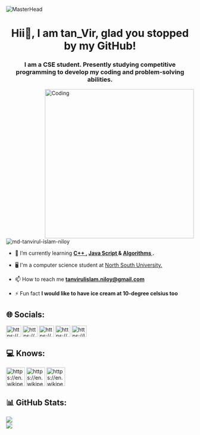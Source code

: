 ![MasterHead](https://i.pinimg.com/originals/0f/25/e4/0f25e4668c1c7740b5ed41835339d67f.gif)

<h1 align="center"> Hii👋, I am tan_Vir, glad you stopped by my GitHub!
</h1>
<h3 align="center">I am a CSE student. Presently studying competitive programming to develop my coding and problem-solving abilities.</h3>
<img align="right" alt="Coding" width="400" src="https://res.cloudinary.com/practicaldev/image/fetch/s--R5KgC1bh--/c_limit%2Cf_auto%2Cfl_progressive%2Cq_66%2Cw_880/https://dev-to-uploads.s3.amazonaws.com/i/oi2rwsde00xo9ou6jwsl.gif">

<p align="left"> <img src="https://komarev.com/ghpvc/?username=md-tanvirul-islam-niloy&label=Profile%20views&color=0e75b6&style=flat" alt="md-tanvirul-islam-niloy" /> </p>

- 🌱 I’m currently learning **<a href="https://en.wikipedia.org/wiki/C%2B%2B"> C++ </a>, <a href="https://en.wikipedia.org/wiki/JavaScript"> Java Script </a>  & <a href="https://www.geeksforgeeks.org/fundamentals-of-algorithms/"> Algorithms </a> .**

- 🖥  I'm a computer science student at <a href="http://www.northsouth.edu/"> North South University. </a>

- 📫 How to reach me **tanvirulislam.niloy@gmail.com**

- ⚡ Fun fact **I would like to have ice cream at 10-degree celsius too**


## 🌐 Socials:

<a href="https://www.linkedin.com/in/mohammad-tanvirul-islam-niloy-943834217/" target="blank"><img align="center" src="https://raw.githubusercontent.com/rahuldkjain/github-profile-readme-generator/master/src/images/icons/Social/linked-in-alt.svg" alt="https://www.linkedin.com/in/mohammad-tanvirul-islam-niloy-943834217/" height="30" width="40" /></a> 
<a href="https://www.facebook.com/profile.php?id=100009705485456" target="blank"><img align="center" src="https://raw.githubusercontent.com/rahuldkjain/github-profile-readme-generator/master/src/images/icons/Social/facebook.svg" alt="https://www.facebook.com/profile.php?id=100009705485456" height="30" width="40" /></a>
<a href="https://www.codechef.com/users/tan_vir17" target="blank"><img align="center" src="https://cdn.jsdelivr.net/npm/simple-icons@3.1.0/icons/codechef.svg" alt="https://www.codechef.com/users/tan_vir17" height="30" width="40" /></a>
<a href="https://codeforces.com/profile/tanvir17" target="blank"><img align="center" src="https://raw.githubusercontent.com/rahuldkjain/github-profile-readme-generator/master/src/images/icons/Social/codeforces.svg" alt="https://codeforces.com/profile/tanvir17" height="30" width="40" /></a>
<a href="https://leetcode.com/user4214mx/" target="blank"><img align="center" src="https://raw.githubusercontent.com/rahuldkjain/github-profile-readme-generator/master/src/images/icons/Social/leet-code.svg" alt="https://leetcode.com/user4214mx/" height="30" width="40" /></a>
</p>
 
 
  
## 💻 Knows:


<a href="https://en.wikipedia.org/wiki/C_(programming_language)" target="blank"><img align="center" src="https://img.icons8.com/color/512/c-programming.png" alt="https://en.wikipedia.org/wiki/C_(programming_language)" height="50" width="50" /></a> 
<a href="https://en.wikipedia.org/wiki/C%2B%2B" target="blank"><img align="center" src="https://img.icons8.com/color/512/c-plus-plus-logo.png" alt="https://en.wikipedia.org/wiki/C%2B%2B" height="50" width="50" /></a> 
<a href="https://en.wikipedia.org/wiki/Java_(programming_language)" target="blank"><img align="center" src="https://img.icons8.com/color/512/java-coffee-cup-logo--v2.png" alt="https://en.wikipedia.org/wiki/Java_(programming_language)" height="50" width="50" /></a> 


## 📊 GitHub Stats:



![](https://github-readme-stats.vercel.app/api?username=Md-Tanvirul-Islam-Niloy&theme=dark&hide_border=false&include_all_commits=false&count_private=false)<br/>
![](https://github-readme-streak-stats.herokuapp.com/?user=Md-Tanvirul-Islam-Niloy&theme=dark&hide_border=false)<br/>








